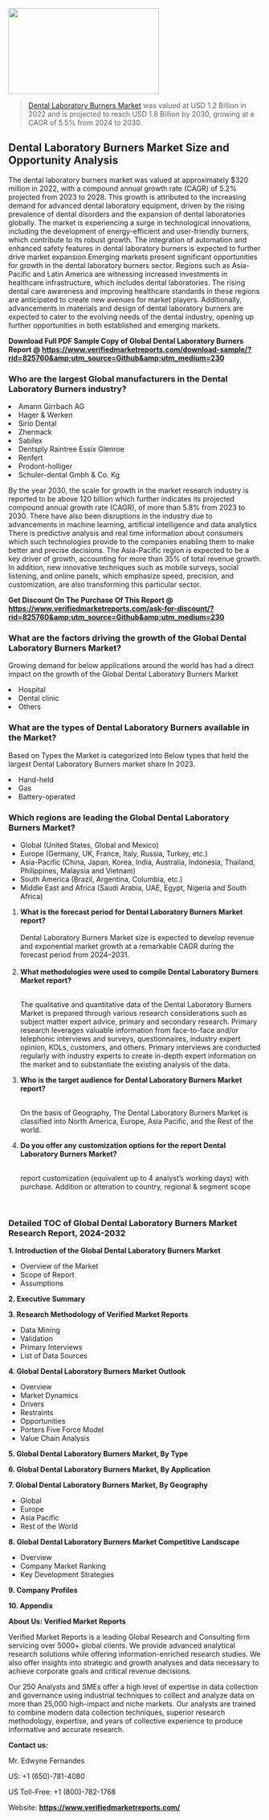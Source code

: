 <img src="https://ffe5etoiles.com/wp-content/uploads/2024/12/MST1-300x171.png" alt="" width="300" height="171" class="alignnone size-medium wp-image-20088" /><blockquote><p><p><a href="https://www.verifiedmarketreports.com/download-sample/?rid=825760&utm_source=Github&utm_medium=230" target="_blank">Dental Laboratory Burners Market</a> was valued at USD 1.2 Billion in 2022 and is projected to reach USD 1.8 Billion by 2030, growing at a CAGR of 5.5% from 2024 to 2030.</p></blockquote><p><h2>Dental Laboratory Burners Market Size and Opportunity Analysis</h2>The dental laboratory burners market was valued at approximately $320 million in 2022, with a compound annual growth rate (CAGR) of 5.2% projected from 2023 to 2028. This growth is attributed to the increasing demand for advanced dental laboratory equipment, driven by the rising prevalence of dental disorders and the expansion of dental laboratories globally. The market is experiencing a surge in technological innovations, including the development of energy-efficient and user-friendly burners, which contribute to its robust growth. The integration of automation and enhanced safety features in dental laboratory burners is expected to further drive market expansion.Emerging markets present significant opportunities for growth in the dental laboratory burners sector. Regions such as Asia-Pacific and Latin America are witnessing increased investments in healthcare infrastructure, which includes dental laboratories. The rising dental care awareness and improving healthcare standards in these regions are anticipated to create new avenues for market players. Additionally, advancements in materials and design of dental laboratory burners are expected to cater to the evolving needs of the dental industry, opening up further opportunities in both established and emerging markets.</p><p class=""><strong>Download Full PDF Sample Copy of Global Dental Laboratory Burners Report @ <a href="https://www.verifiedmarketreports.com/download-sample/?rid=825760&amp;utm_source=Github&amp;utm_medium=230" target="_blank">https://www.verifiedmarketreports.com/download-sample/?rid=825760&amp;utm_source=Github&amp;utm_medium=230</a></strong></p><h3 id="" class="">Who are the largest Global manufacturers in the Dental Laboratory Burners industry?</h3><p><li>Amann Girrbach AG</li><li> Hager & Werken</li><li> Sirio Dental</li><li> Zhermack</li><li> Sabilex</li><li> Dentsply Raintree Essix Glenroe</li><li> Renfert</li><li> Prodont-holliger</li><li> Schuler-dental Gmbh & Co. Kg</li></p><div class=""><div class="" dir="" data-message-author-role="" data-message-id="" data-message-model-slug=""><div class=""><div class=""><div class=""><div class="" dir="" data-message-author-role="" data-message-id="" data-message-model-slug=""><div class=""><div class=""><p>By the year 2030, the scale for growth in the market research industry is reported to be above 120 billion which further indicates its projected compound annual growth rate (CAGR), of more than 5.8% from 2023 to 2030. There have also been disruptions in the industry due to advancements in machine learning, artificial intelligence and data analytics There is predictive analysis and real time information about consumers which such technologies provide to the companies enabling them to make better and precise decisions. The Asia-Pacific region is expected to be a key driver of growth, accounting for more than 35% of total revenue growth. In addition, new innovative techniques such as mobile surveys, social listening, and online panels, which emphasize speed, precision, and customization, are also transforming this particular sector.</p><p><strong>Get Discount On The Purchase Of This Report @&nbsp; <a href="https://www.verifiedmarketreports.com/ask-for-discount/?rid=825760&amp;utm_source=Github&amp;utm_medium=230" target="_blank">https://www.verifiedmarketreports.com/ask-for-discount/?rid=825760&amp;utm_source=Github&amp;utm_medium=230</a></strong></p></div></div></div></div></div></div></div></div><h3 id="" class="">What are the factors driving the growth of the Global Dental Laboratory Burners Market?</h3><p id="" class="">Growing demand for below applications around the world has had a direct impact on the growth of the Global Dental Laboratory Burners Market</p><p id="" class=""><li>Hospital</li><li> Dental clinic</li><li> Others</li></p><h3 id="" class="">What are the types of Dental Laboratory Burners available in the Market?</h3><p id="" class="">Based on Types the Market is categorized into Below types that held the largest Dental Laboratory Burners market share In 2023.</p><p id="" class=""><li>Hand-held</li><li> Gas</li><li> Battery-operated</li></p><h3 id="" class="">Which regions are leading the Global Dental Laboratory Burners Market?</h3><ul><li>Global (United States, Global and Mexico)</li><li>Europe (Germany, UK, France, Italy, Russia, Turkey, etc.)</li><li>Asia-Pacific (China, Japan, Korea, India, Australia, Indonesia, Thailand, Philippines, Malaysia and Vietnam)</li><li>South America (Brazil, Argentina, Columbia, etc.)</li><li>Middle East and Africa (Saudi Arabia, UAE, Egypt, Nigeria and South Africa)</li></ul><p><ol><li><strong>What is the forecast period for Dental Laboratory Burners Market report?<br /></strong><br /><span data-sheets-root="1" data-sheets-value="{&quot;1&quot;:2,&quot;2&quot;:&quot;XXXX size is expected to develop revenue and exponential market growth at a remarkable CAGR during the forecast period from 2024&ndash;2030.&quot;}" data-sheets-userformat="{&quot;2&quot;:12674,&quot;4&quot;:{&quot;1&quot;:2,&quot;2&quot;:16776960},&quot;10&quot;:2,&quot;11&quot;:0,&quot;15&quot;:&quot;Arial&quot;,&quot;16&quot;:12}">Dental Laboratory Burners Market size is expected to develop revenue and exponential market growth at a remarkable CAGR during the forecast period from 2024&ndash;2031.</span><br /><br /></li><li><strong>What methodologies were used to compile Dental Laboratory Burners Market report?<br /><br /></strong><p>The qualitative and quantitative data of the&nbsp;Dental Laboratory Burners Market is prepared through various research considerations such as subject matter expert advice, primary and secondary research. Primary research leverages valuable information from face-to-face and/or telephonic interviews and surveys, questionnaires, industry expert opinion, KOLs, customers, and others. Primary interviews are conducted regularly with industry experts to create in-depth expert information on the market and to substantiate the existing analysis of the data.&nbsp;</p></li><li><strong>Who is the target audience for Dental Laboratory Burners Market report?<br /><br /></strong><p>On the basis of Geography, The&nbsp;Dental Laboratory Burners Market is classified into North America, Europe, Asia Pacific, and the Rest of the world.</p></li><li><strong>Do you offer any customization options for the report Dental Laboratory Burners Market?<br /><br /></strong><p>report customization (equivalent up to 4 analyst&rsquo;s working days) with purchase. Addition or alteration to country, regional &amp; segment scope</p><p>&nbsp;</p></li></ol></p><h3 id="" class="">Detailed TOC of Global Dental Laboratory Burners Market Research Report, 2024-2032</h3><p id="" class=""><strong>1. Introduction of the Global Dental Laboratory Burners Market</strong></p><ul><li>Overview of the Market</li><li>Scope of Report</li><li>Assumptions</li></ul><p id="" class=""><strong>2. Executive Summary</strong></p><p id="" class=""><strong>3. Research Methodology of&nbsp;Verified Market Reports</strong></p><ul><li>Data Mining</li><li>Validation</li><li>Primary Interviews</li><li>List of Data Sources</li></ul><p id="" class=""><strong>4. Global Dental Laboratory Burners Market Outlook</strong></p><ul><li>Overview</li><li>Market Dynamics</li><li>Drivers</li><li>Restraints</li><li>Opportunities</li><li>Porters Five Force Model</li><li>Value Chain Analysis</li></ul><p id="" class=""><strong>5. Global Dental Laboratory Burners Market, By&nbsp;Type</strong></p><p id="" class=""><strong>6. Global Dental Laboratory Burners Market, By Application</strong></p><p id="" class=""><strong>7. Global Dental Laboratory Burners Market, By Geography</strong></p><ul><li>Global</li><li>Europe</li><li>Asia Pacific</li><li>Rest of the World</li></ul><p id="" class=""><strong>8. Global Dental Laboratory Burners Market Competitive Landscape</strong></p><ul><li>Overview</li><li>Company Market Ranking</li><li>Key Development Strategies</li></ul><p id="" class=""><strong>9. Company Profiles</strong></p><p id="" class=""><strong>10. Appendix</strong></p><p id="" class=""><strong>About Us: Verified Market Reports</strong></p><p id="" class="">Verified Market Reports is a leading Global Research and Consulting firm servicing over 5000+ global clients. We provide advanced analytical research solutions while offering information-enriched research studies. We also offer insights into strategic and growth analyses and data necessary to achieve corporate goals and critical revenue decisions.</p><p id="" class="">Our 250 Analysts and SMEs offer a high level of expertise in data collection and governance using industrial techniques to collect and analyze data on more than 25,000 high-impact and niche markets. Our analysts are trained to combine modern data collection techniques, superior research methodology, expertise, and years of collective experience to produce informative and accurate research.</p><p id="" class=""><strong>Contact us:</strong></p><p id="" class="">Mr. Edwyne Fernandes</p><p id="" class="">US: +1 (650)-781-4080</p><p id="" class="">US Toll-Free: +1 (800)-782-1768</p><p id="" class="">Website: <a target="" data-test-app-aware-link=""><strong>https://www.verifiedmarketreports.com/</strong></a></p>
